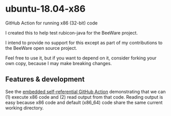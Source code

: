 # ubuntu-18.04-x86

GitHub Action for running x86 (32-bit) code

I created this to help test rubicon-java for the BeeWare project.

I intend to provide no support for this except as part of my contributions
to the BeeWare open source project.

Feel free to use it, but if you want to depend on it, consider forking
your own copy, because I may make breaking changes.

## Features & development

See the [embedded self-referential GitHub
Action](./.github/workflows/push.yaml) demonstrating that we can (1)
execute x86 code and (2) read output from that code. Reading output is
easy because x86 code and default (x86_64) code share the same current
working directory.
